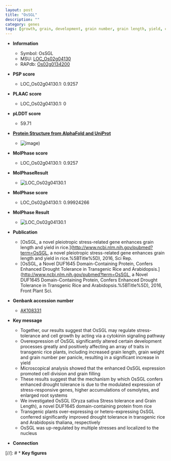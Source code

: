 ```yaml
---
layout: post
title: "OsSGL"
description: ""
category: genes
tags: [growth, grain, development, grain number, grain length, yield, cell division, cytokinin, grain filling, grain weight, root, drought, tolerance, drought tolerance, stress, nucleus, stress tolerance]
---
```


* **Information**  
    + Symbol: OsSGL  
    + MSU: [LOC_Os02g04130](http://rice.plantbiology.msu.edu/cgi-bin/ORF_infopage.cgi?orf=LOC_Os02g04130)  
    + RAPdb: [Os02g0134200](http://rapdb.dna.affrc.go.jp/viewer/gbrowse_details/irgsp1?name=Os02g0134200)  

* **PSP score**  
    + LOC_Os02g04130.1: 0.9257 

* **PLAAC score**  
    + LOC_Os02g04130.1: 0 

* **pLDDT score**
    + 59.71

* **[Protein Structure from AlphaFold and UniProt](https://www.uniprot.org/uniprotkb/Q6Z6I0/entry#structure)**
    + ![image](https://ricepsp.github.io/images/Q6/AF-Q6Z6I0-F1.png))

* **MolPhase score**
    + LOC_Os02g04130.1: 0.9257

* **MolPhaseResult**
    + ![LOC_Os02g04130.1](https://ricepsp.github.io/pictures/LOC_Os02g/LOC_Os02g04130.1.png)

* **MolPhase score**
    + LOC_Os02g04130.1: 0.99924266

* **MolPhase Result**
    + ![LOC_Os02g04130.1](https://304243504.github.io/Pictures/LOC_Os02g/LOC_Os02g04130.1.png)

* **Publication**  
    + [OsSGL, a novel pleiotropic stress-related gene enhances grain length and yield in rice.](http://www.ncbi.nlm.nih.gov/pubmed?term=OsSGL, a novel pleiotropic stress-related gene enhances grain length and yield in rice.%5BTitle%5D), 2016, Sci Rep.
    + [OsSGL, a Novel DUF1645 Domain-Containing Protein, Confers Enhanced Drought Tolerance in Transgenic Rice and Arabidopsis.](http://www.ncbi.nlm.nih.gov/pubmed?term=OsSGL, a Novel DUF1645 Domain-Containing Protein, Confers Enhanced Drought Tolerance in Transgenic Rice and Arabidopsis.%5BTitle%5D), 2016, Front Plant Sci.

* **Genbank accession number**  
    + [AK108331](http://www.ncbi.nlm.nih.gov/nuccore/AK108331)

* **Key message**  
    + Together, our results suggest that OsSGL may regulate stress-tolerance and cell growth by acting via a cytokinin signaling pathway
    + Overexpression of OsSGL significantly altered certain development processes greatly and positively affecting an array of traits in transgenic rice plants, including increased grain length, grain weight and grain number per panicle, resulting in a significant increase in yield
    + Microscopical analysis showed that the enhanced OsSGL expression promoted cell division and grain filling
    + These results suggest that the mechanism by which OsSGL confers enhanced drought tolerance is due to the modulated expression of stress-responsive genes, higher accumulations of osmolytes, and enlarged root systems
    + We investigated OsSGL (Oryza sativa Stress tolerance and Grain Length), a novel DUF1645 domain-containing protein from rice
    + Transgenic plants over-expressing or hetero-expressing OsSGL conferred significantly improved drought tolerance in transgenic rice and Arabidopsis thaliana, respectively
    + OsSGL was up-regulated by multiple stresses and localized to the nucleus

* **Connection**  

[//]: # * **Key figures**  


